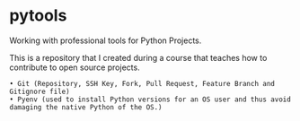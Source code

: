 # pytools
Working with professional tools for Python Projects.

This is a repository that I created during a course that teaches how to contribute to open source projects.

    • Git (Repository, SSH Key, Fork, Pull Request, Feature Branch and Gitignore file)
    • Pyenv (used to install Python versions for an OS user and thus avoid damaging the native Python of the OS.)